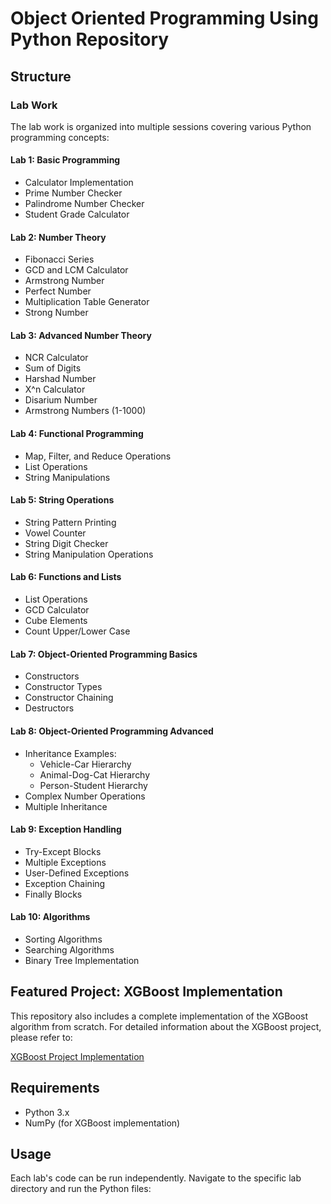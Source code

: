 # Object Oriented Programming Using Python Repository

## Structure

### Lab Work
The lab work is organized into multiple sessions covering various Python programming concepts:

#### Lab 1: Basic Programming
- Calculator Implementation
- Prime Number Checker
- Palindrome Number Checker
- Student Grade Calculator

#### Lab 2: Number Theory
- Fibonacci Series
- GCD and LCM Calculator
- Armstrong Number
- Perfect Number
- Multiplication Table Generator
- Strong Number

#### Lab 3: Advanced Number Theory
- NCR Calculator
- Sum of Digits
- Harshad Number
- X^n Calculator
- Disarium Number
- Armstrong Numbers (1-1000)

#### Lab 4: Functional Programming
- Map, Filter, and Reduce Operations
- List Operations
- String Manipulations

#### Lab 5: String Operations
- String Pattern Printing
- Vowel Counter
- String Digit Checker
- String Manipulation Operations

#### Lab 6: Functions and Lists
- List Operations
- GCD Calculator
- Cube Elements
- Count Upper/Lower Case

#### Lab 7: Object-Oriented Programming Basics
- Constructors
- Constructor Types
- Constructor Chaining
- Destructors

#### Lab 8: Object-Oriented Programming Advanced
- Inheritance Examples:
  - Vehicle-Car Hierarchy
  - Animal-Dog-Cat Hierarchy
  - Person-Student Hierarchy
- Complex Number Operations
- Multiple Inheritance

#### Lab 9: Exception Handling
- Try-Except Blocks
- Multiple Exceptions
- User-Defined Exceptions
- Exception Chaining
- Finally Blocks

#### Lab 10: Algorithms
- Sorting Algorithms
- Searching Algorithms
- Binary Tree Implementation

## Featured Project: XGBoost Implementation
This repository also includes a complete implementation of the XGBoost algorithm from scratch. For detailed information about the XGBoost project, please refer to:

[XGBoost Project Implementation](..[/Project/readme.md](https://github.com/SiddharthShukla48/OOPs-Project-/blob/main/Project/readme.md))

## Requirements
- Python 3.x
- NumPy (for XGBoost implementation)

## Usage
Each lab's code can be run independently. Navigate to the specific lab directory and run the Python files:
